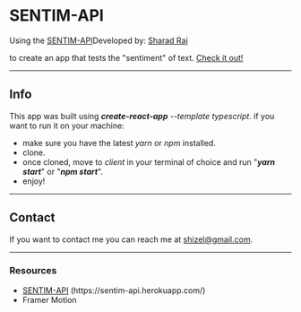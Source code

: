 # SENTIM-API
Using the <a href="https://sentim-api.herokuapp.com/">SENTIM-API</a><span>Developed by: <a href="https://github.com/sharadcodes/" target="_blank">Sharad Raj</a></span></p> to create an app that tests the "sentiment" of text.
<a href="https://sentiment-checker.shaigilboa.vercel.app/">Check it out!</a>

---
## Info
<p>This app was built using <i><b>create-react-app</b></i> <i>--template typescript</i>. if you want to run it on your machine:<p>
<ul>
  <li>make sure you have the latest <i>yarn</i> or <i>npm</i> installed.
  <li>clone.</li>
  <li>once cloned, move to <i>client</i> in your terminal of choice and run "<b><i>yarn start</b></i>" or "<b><i>npm start</b></i>".
  <li>enjoy!</li>
</ul>

---
## Contact

If you want to contact me you can reach me at <shizel@gmail.com>.

---
### Resources
<ul>
  <li><a href="https://sentim-api.herokuapp.com/" traget="_blank" alt='WeatherAPIURL' >SENTIM-API</a> (https://sentim-api.herokuapp.com/)</li>
  <li>Framer Motion</li>
</ul>
